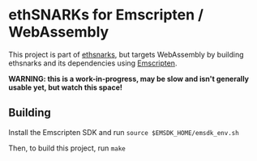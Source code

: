 # ethSNARKs for Emscripten / WebAssembly

This project is part of [ethsnarks](http://github.com/HarryR/ethsnarks), but targets WebAssembly by building ethsnarks and its dependencies using [Emscripten](http://kripken.github.io/emscripten-site/index.html).

**WARNING: this is a work-in-progress, may be slow and isn't generally usable yet, but watch this space!**

## Building

Install the Emscripten SDK and run `source $EMSDK_HOME/emsdk_env.sh`

Then, to build this project, run `make`
